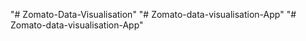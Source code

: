 "# Zomato-Data-Visualisation" 
"# Zomato-data-visualisation-App" 
"# Zomato-data-visualisation-App" 
